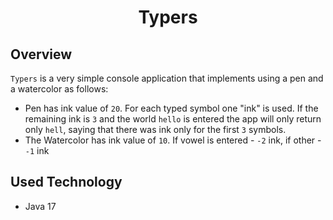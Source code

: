 <h1 align='center'> Typers </h1>
                                                                                                
                                                                                                
 ## Overview                                                                                               
`Typers` is a very simple console application that implements using a pen and a watercolor as follows:
+ Pen has ink value of `20`. For each typed symbol one "ink" is used. If the remaining ink is `3` and the world `hello` is entered the app will only
return only `hell`, saying that there was ink only for the first `3` symbols.
+ The Watercolor has ink value of `10`. If vowel is entered - `-2` ink, if other - `-1` ink

## Used Technology
+ Java 17


